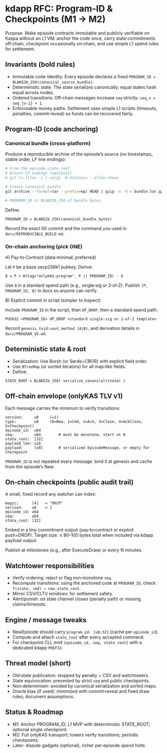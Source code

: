 # kdapp RFC: Program-ID & Checkpoints (M1 → M2)

Purpose. Make episode contracts immutable and publicly verifiable on Kaspa without an L1 VM: anchor the code once, carry state commitments off‑chain, checkpoint occasionally on‑chain, and use simple L1 spend rules for settlement.

## Invariants (bold rules)
- Immutable code identity: Every episode declares a fixed `PROGRAM_ID = BLAKE2b_256(canonical_source_bundle)`.
- Deterministic state: The state serializes canonically; equal states hash equal across nodes.
- Ordered transitions: Off‑chain messages increase `seq` strictly: `seq_n = seq_{n-1} + 1`.
- Enforceable money paths: Settlement uses simple L1 scripts (timeouts, penalties, commit‑reveal) so funds can be recovered fairly.

## Program-ID (code anchoring)

### Canonical bundle (cross‑platform)
Produce a reproducible archive of the episode’s source (no timestamps, stable order, LF line endings):

```sh
# From the episode crate root
# Ensure LF endings (optional)
# git ls-files -z | xargs -0 dos2unix --allow-chown

# Create canonical bundle
git archive --format=tar --prefix=ep/ HEAD | gzip -n -9 > bundle.tar.gz

# PROGRAM_ID is BLAKE2b_256 of bundle bytes
```

Define:

```
PROGRAM_ID = BLAKE2b_256(canonical_bundle_bytes)
```

Record the exact Git commit and the command you used in `docs/REPRODUCIBLE_BUILD.md`.

### On‑chain anchoring (pick ONE)

A) Pay‑to‑Contract (data‑minimal; preferred)

Let `P` be a base secp256k1 pubkey. Derive:

```
Q = P + H(tag="onlyKAS:program", P || PROGRAM_ID) · G
```

Use `Q` in a standard spend path (e.g., single‑sig or 2‑of‑2). Publish `(P, PROGRAM_ID, Q)` in docs so anyone can verify.

B) Explicit commit in script (simpler to inspect)

Include `PROGRAM_ID` in the script, then `OP_DROP`, then a standard spend path:

```
PUSH32 <PROGRAM_ID> OP_DROP <standard single‑sig or 2‑of‑2 template>
```

Record `genesis_txid:vout`, `method (A|B)`, and derivation details in `docs/PROGRAM_ID.md`.

## Deterministic state & root

- Serialization: Use Borsh (or Serde+CBOR) with explicit field order.
- Use `BTreeMap` (or sorted iterators) for all map‑like fields.
- Define:

```
STATE_ROOT = BLAKE2b_256( serialize_canonical(state) )
```

## Off‑chain envelope (onlyKAS TLV v1)

Each message carries the minimum to verify transitions:

```
version:     u8     (=1)
type:        u8     (0=New, 1=Cmd, 2=Ack, 3=Close, 4=AckClose, 5=Checkpoint)
episode_id:  u64
seq:         u64        # must be monotone, start at 0
state_root:  [32]
payload_len: u16
payload:     [u8]       # serialized EpisodeMessage, or empty for Checkpoint
```

`PROGRAM_ID` is not repeated every message: bind it at genesis and cache from the episode’s New.

## On‑chain checkpoints (public audit trail)

A small, fixed record any watcher can index:

```
magic:      [4]   = "OKCP"
version:    u8    = 1
episode_id: u64
seq:        u64
state_root: [32]
```

Embed in a tiny commitment output (pay‑to‑contract or explicit push+DROP). Target size: ≤ 80–100 bytes total when included via kdapp payload output.

Publish at milestones (e.g., after ExecuteDraw) or every N minutes.

## Watchtower responsibilities

- Verify ordering: reject or flag non‑monotone `seq`.
- Recompute transitions: using the anchored code at `PROGRAM_ID`, check `f(state, cmd) → new_state_root`.
- Mirror CSV/CLTV windows: for settlement safety.
- Alert/punish: on stale channel closes (penalty path) or missing claims/timeouts.

## Engine / message tweaks

- NewEpisode should carry `program_id: [u8;32]` (cache per `episode_id`).
- Compute and attach `state_root` after every accepted command.
- For checkpoint CLI, emit `{episode_id, seq, state_root}` with a dedicated kdapp `PREFIX`.

## Threat model (short)

- Old‑state publication: stopped by penalty + CSV and watchtowers.
- State equivocation: prevented by strict `seq` and public checkpoints.
- Non‑determinism: avoided by canonical serialization and sorted maps.
- Oracle bias (if used): minimized with commit‑reveal and fixed draw rules; document assumptions.

## Status & Roadmap

- M1: Anchor PROGRAM_ID; L1 MVP with deterministic STATE_ROOT; optional single checkpoint.
- M2: Full onlyKAS transport; towers verify transitions; periodic checkpoints.
- Later: dispute gadgets (optional), richer per‑episode spend hints.

